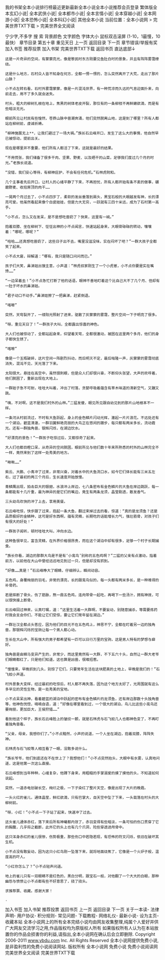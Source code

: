 我的书架全本小说排行榜最近更新最新全本小说全本小说推荐会员登录
繁体版全本玄幻小说| 全本武侠小说| 全本都市小说| 全本言情小说| 全本穿越小说| 全本网游小说| 全本恐怖小说| 全本科幻小说| 其他全本小说
当前位置：全本小说网 > 完美世界TXT下载 > 完美世界全文阅读

宁少字,不多字
  搜 索
背景颜色 文字颜色 字体大小 鼠标双击滚屏  (1-10，1最慢，10最快）
章节目录 第五十章 重见天日
上一页        返回目录        下一页
章节错误/举报有奖 加入书签 推荐投票 加入书架 完美世界TXT下载 返回书页 直达底部↓

    这是一片奇异的空间，有蒙蒙亮光，像是黎民时东方刚要见鱼肚白时的景象，并且有阵阵雾霭缭绕。

    这是什么地方，石村众人皆不知身在何方，全都一愣一愣的，怎么突然离开了大荒，走出了那片山脉？

    小不点左转右看，石村外雾霭蒙蒙，像是一片混沌世界，有一种荒凉而久远的气息迎面扑来，向前走去，用不了多久就会迷失。

    村头，粗大的柳树扎根在地上，焦黑的树体老皮开裂，那仅有的一条柳枝不再鲜嫩欲滴，而是有些暗淡无光。

    眼前所见让村民有些惶然，苍莽山脉中兽潮奔涌，他们突然脱离山地，这是到了哪里？所有人都站在柳树前，虔诚祈祷。

    “柳神施展无上**，让我们避过了一场大祸。”族长石云峰开口，发生了这么大的事情，他自然早已被惊动，提前出关。

    现在是哪里并不重要，他们所有人都活了下来，这就是最好的结果。

    “不用慌张，我们储备了很多干肉、坚果、野麦、以及晒干的山菜，足够我们度过几个月的时光。”老族长说道。

    “没错，我们安心等待，有柳神庇护，不会有任何危机。”石林虎附和。

    几个主事者先后开口，让村人的心绪平静了下来，不再担忧，所有人都开始有条不紊的做事，碾磨野麦、收拾房顶的肉干……

    一晃两个月过去了，小不点四岁了，柔软的发丝垂落到肩头，黑宝石般的大眼越发有神，长的漂亮可爱。他虽然看起来像个白瓷娃娃，但是力大无穷，一跃就有三四十米远，成为了石村第一高手。

    “小不点，怎么又在发呆，是不是想吃兽奶了？快来，这里有一碗。”

    抱着双膝、坐在柳树下、怔怔出神的小不点闻言，快速站起身来，大眼骨碌碌的转动，嚷嚷着：“哪呢，哪呢？”

    “哈哈……还真想吃兽奶了，这些日子出不去，嘴里没滋没味，实在闷坏了吧？”一群大孩子全都笑了起来。

    小不点大窘，辩解道：“哪有，我只是随口问问而已。”

    孩子们大笑，鼻涕娃出馊主意，小声道：“林虎叔家刚生了一个小虎崽，小不点你要是实在嘴馋……”

    “一边呆着去！”小不点急忙打断了他的话语，眼神不善地盯着这个比自己大不了几个月、但却有一肚子坏水的鼻涕娃。

    “君子动口不动手。”鼻涕娃擦了一把鼻涕，赶紧倒退。

    “喀嚓”

    突然，天穹裂开了，一缕阳光照射了进来，驱散了灰蒙蒙的雾霭，整片空间一下子明亮了很多。

    “呀，重见天日了！”一群孩子大叫，全都露出惊喜的神色。

    大人们也被惊动了，全都站起身来，仰望着天穹，全都很激动，被困在这里两个多月，他们的身子都快生锈了。

    “喀嚓”

    像是一个玉瓶破碎，这片空间一阵剧烈抖动，而后明灭不定，最后嗡隆一声，灰蒙蒙的雾霭彻底消失，混沌不见，天光落了下来。

    太阳很大，悬挂在高空中，虽然很刺眼，但是众人们却很兴奋，不断仰头张望，大声的欢呼着，他们脱困了，重新出现在大地上。

    一群娃子急不可耐，哇哇大叫着，冲出了村落，贪婪呼吸着蕴含有草木味道的清新空气，又蹦又跳。

    “咦，不对啊，这不是我们村外的山林。”二猛发傻，眼见所见跟自幼见到的那片山地根本不一样。

    一条河从村前流过，不时有大鱼跃起，身上的金色鳞片闪动光辉，激起一片片浪花。不远处还有一个湖泊，碧蓝清澈，一群羽翼鲜艳亮丽的大鸟正在悠闲的踱步，每只都有两米多长，流动霞光。还有一群独角兽，银辉闪烁，在湖边饮水。

    “好漂亮的景色！”一群孩子吃惊过后，又都惊奇了起来。

    大人们也都目瞪口呆，从奇异的空间脱困，眼前所见与他们数十年来所熟悉的村外的山林完全不一样，竟然来到了这样一处秀美的地方。

    “啾啾……”

    紫云、大鹏、小青冲了过来，非常兴奋，对着水中的大鱼流口水，如今它们体长能有三米五左右，过了最初的两三个月后，生长速度开始放慢。

    青鳞鹰出现，拍击巨大的银翅，水浪冲上岸边，七八条密布有金色鳞片的大鱼在岸边跳跃，每一条都能有十几斤重，最为神异的是它们的嘴边，竟生有两条龙须，晶莹剔透，散发香气。

    三头幼鸟欢快的冲了上去，享用美餐。

    石云峰吃惊，快步跟了过来，抱起一条大鱼，翻过来掉过去的看，惊道：“真的是龙须鱼？还是品质极好的金鳞种，这可是好东西啊，蕴有灵精，长期吃的话能增长力气，强壮筋骨，对孩子们有很大的好处！”

    一群孩子闻听，顿时哇哇大叫，冲向水边。

    这种鱼很罕见，富含灵精，在外界价格很昂贵，而在这个湖泊中却有很多，足够一个村子长期捕食。

    “族长你看，湖边的那群大鸟是不是有‘小鸾鸟’别称的五色鸡啊？”二猛的父亲有点激动，指着前方，以前他在大山中曾经远远地见到过一只，但是却没有抓到。

    “好像……真是！”石云峰睁大了眼睛，仔细辨认，瞬间动容。

    五色鸡，身覆绚丽的羽毛，非常的漂亮，长的跟鸾鸟似的，每一头都有两米多长，是一种难得的补骨药。

    若是摔断了骨头，伤了筋脉，熬一鼎五色鸡，连肉带骨一起吃，再喝下一些汤汁，拥有神效，可以很快接上断骨。

    石云峰回过神来，认真叮嘱，道：“这里生活着一大群啊，不要妄动，别随意捕杀，等需要炼药时我会支会你们，不能让它们受惊，要让它们常年留在湖边。”

    一群壮汉全都点头答应，因为他们的目光不在五色鸡上，神思不宁，全都在盯着另一边的独角兽，那银辉闪烁的宝驹让每一个男人都心动。

    生长在大山中，所有强大的男子都希望有一匹可以日行万里的宝驹，这是男人特有的梦想与癖好。

    独角兽是由鳞马变异产生的，非常少，而这里竟然有一大群，不下五六十头，自然让一群大老爷们眼睛都红了，只是他们知道，这也算是凶兽，很难招惹。

    “慢慢来，早晚抓到几头，别惊了它们，只要常年生活在这块肥美的土地上，早晚是我们的！”石飞蛟小声道。

    村外景象大变样，经过最初的吃惊后，村人都不再失落，因为这个地方太好了，光周围就有这么多罕见的灵性生物，是一处秀美的宝地。

    小不点呆呆出神，看着碧蓝的湖泊中跃起的密布有金色鳞片的龙须鱼，还有岸边那数十头独角兽等，他神色恍惚，喃喃自语，道：“好像在哪里看到过，一个很大的湖泊，鸟儿比这些小鸾鸟还要绚丽，更加巨大，王侯狩猎……”

    看到他这个样子，族长石云峰脸上的皱纹一颤，就是石林虎与石飞蛟几人也都神色变了，不再盯着独角兽看。

    “父亲，母亲，我想你们了。”小不点黯然，小声的说道，一个人坐在湖边，抱着双膝，阵阵失神。

    石林虎与石飞蛟等人相互看了一眼，没敢多说什么。

    “族长爷爷，他们到底还在不在世上了？我想他们！”小不点突然抬头，大眼中有水雾，认真地问道，这是他第一次这么直接。

    石云峰想到当年种种，心绪复杂，他蹲下身来，用粗糙的手掌溺爱的摸了摸他的头，不知道如何说起。

    突然，一道赤电划破长空，绚烂之极，一下子染红了整片天空，像是出现了大片的晚霞。

    一头火红的雀儿，通体晶莹，鲜红欲滴，只有巴掌大，自天空中坠了下来，一头栽落在村头的大柳树前。

    “呀，小红！”小不点一下子站了起来，快速冲了过去。

    这头雀儿通体赤红，落下来后所有神曦都内敛了，赤羽变得有些暗淡，一条可怕的伤口贯穿了它的胸腹，几乎将之截断，此外它的头上也有几个爪洞，险些穿透进颅骨中。

    这只浑身赤红的雀儿很惨，伤势极重，那些伤口中若隐若现，有恐怖的符文闪烁，依旧在破坏其生机。

    小不点没有敢妄动，因为这只小红鸟刚一坠落下来，就将地面烧焦了，它像是一个火炉子般，温度高的吓人。

    “小红你怎么了？”小不点轻声问道。

    地上的雀儿只有一双眼睛不是红色的，黑白分明，跟宝石一般，对他翻了一个大大的白眼，那种幽怨与愤愤让小不点都有些不好意思了，挠了挠头。

    求推荐票、收藏。感谢大家！

    .

加入书签 加入书架 推荐投票 返回书页
上一页        返回目录        下一页
关于一本读- 法律声明- 用户协议- 积分规则- 常见问题- 下载教程- 网络礼仪- 最新小说- 设为主页- 收藏本站
全本小说网上的所有全本完结小说均由网友收集整理,纯属个人爱好并供广大网友交流学习之用,作品版权均为原版权人所有
如果版权所有人认为在本站放置你的作品会损害你的利益,请指出,全本小说网在确认后会立即删除.
Copyright 2006-2011 www.ybdu.com Inc. All Rights Reserved
全本小说网提供免费小说,是非盈利性的免费小说阅读网站.
版权所有 全本小说网 免费小说 免费小说阅读网
完美世界全文阅读 完美世界TXT下载
